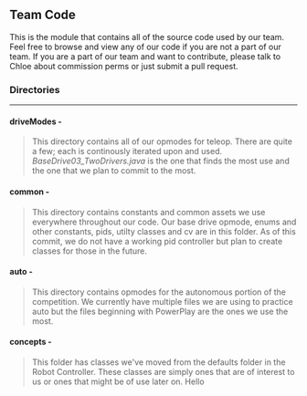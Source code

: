 ## Team Code
This is the module that contains all of the source code used by our team. Feel free to browse and view any of our code if you are not a part of our team. If you are a part of our team and want to contribute, please talk to Chloe about commission perms or just submit a pull request.

### Directories
***
#### driveModes -
> This directory contains all of our opmodes for teleop. There are quite a few; each is continously iterated upon and used. *BaseDrive03_TwoDrivers.java* is the one that finds the most use and the one that we plan to commit to the most.
#### common -
> This directory contains constants and common assets we use everywhere throughout our code. Our base drive opmode, enums and other constants, pids, utilty classes and cv are in this folder. As of this commit, we do not have a working pid controller but plan to create classes for those in the future.
#### auto -
> This directory contains opmodes for the autonomous portion of the competition. We currently have multiple files we are using to practice auto but the files beginning with PowerPlay are the ones we use the most.
#### concepts -
> This folder has classes we've moved from the defaults folder in the Robot Controller. These classes are simply ones that are of interest to us or ones that might be of use later on.
Hello
